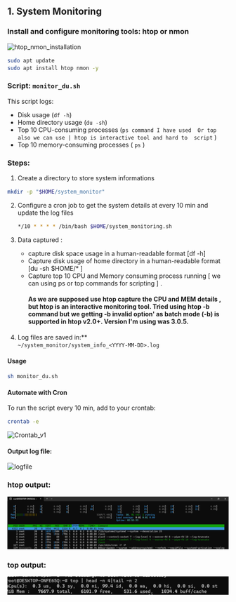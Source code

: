 ## 1. System Monitoring
### Install and configure monitoring tools: htop or nmon
![htop_nmon_installation](https://github.com/user-attachments/assets/fef253e5-f29d-451c-9952-363d6193b5ac)

```bash
sudo apt update
sudo apt install htop nmon -y
```

### Script: `monitor_du.sh`

This script logs:
- Disk usage (`df -h`)
- Home directory usage (`du -sh`)
- Top 10 CPU-consuming processes  (` ps command I have used  Or top also we can use | htop is interactive tool and hard to  script ` )
- Top 10 memory-consuming processes ( `ps` )
### Steps:
1. Create a directory to store system informations
``` bash
mkdir -p "$HOME/system_monitor"
```
2. Configure a cron job to get the system details at every 10 min and update the log files
   ```bash
   */10 * * * * /bin/bash $HOME/system_monitoring.sh
   ```

3. Data captured :
   - capture disk space usage in a human-readable format [df -h]
   - Capture disk  usage of home directory in a human-readable format [du -sh $HOME/* ]
   - Capture top 10 CPU and Memory consuming process running [ we can using ps or top commands for scripting ] .
     #### As we are supposed use htop capture the CPU and MEM details , but htop is an interactive monitoring tool. Tried using htop -b command but we getting -b invalid option' as batch mode (-b) is supported in htop v2.0+. Version I'm using was 3.0.5.  
4. Log files are saved in:**  
`~/system_monitor/system_info_<YYYY-MM-DD>.log`

#### Usage

```bash
sh monitor_du.sh
```

#### Automate with Cron

To run the script every 10 min, add to your crontab:

```bash
crontab -e
```

![Crontab_v1](https://github.com/user-attachments/assets/ac171be3-34cb-43e4-a94e-1d38c5353b4c)




#### Output log file:
<img width="563" alt="logfile" src="https://github.com/user-attachments/assets/111d6670-7cad-4f53-96ff-d176a89bb122" />


### htop output:

![alt text](image-1.png)

### top output:

![alt text](image.png)
